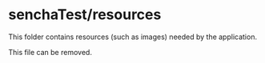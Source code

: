 # senchaTest/resources

This folder contains resources (such as images) needed by the application. 

This file can be removed.
